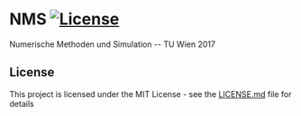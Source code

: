 # NMS [![License](https://img.shields.io/badge/license-MIT-red.svg)]()


Numerische Methoden und Simulation -- TU Wien 2017

## License

This project is licensed under the MIT License - see the [LICENSE.md](LICENSE.md) file for details


